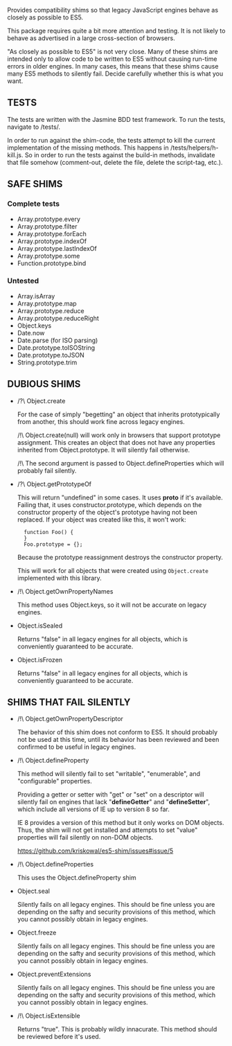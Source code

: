 
Provides compatibility shims so that legacy JavaScript
engines behave as closely as possible to ES5.

This package requires quite a bit more attention and
testing.  It is not likely to behave as advertised in a
large cross-section of browsers.

"As closely as possible to ES5" is not very close.  Many of
these shims are intended only to allow code to be written to
ES5 without causing run-time errors in older engines.  In
many cases, this means that these shims cause many ES5
methods to silently fail.  Decide carefully whether this is
what you want.

TESTS
-----

The tests are written with the Jasmine BDD test framework.
To run the tests, navigate to <root-folder>/tests/. 

In order to run against the shim-code, the tests attempt to kill the current 
implementation of the missing methods. This happens in <root-folder>/tests/helpers/h-kill.js.
So in order to run the tests against the build-in methods, invalidate that file somehow
(comment-out, delete the file, delete the script-tag, etc.).

SAFE SHIMS
----------

### Complete tests ###

* Array.prototype.every
* Array.prototype.filter
* Array.prototype.forEach
* Array.prototype.indexOf
* Array.prototype.lastIndexOf
* Array.prototype.some
* Function.prototype.bind

### Untested ###

* Array.isArray
* Array.prototype.map
* Array.prototype.reduce
* Array.prototype.reduceRight
* Object.keys
* Date.now
* Date.parse (for ISO parsing)
* Date.prototype.toISOString
* Date.prototype.toJSON
* String.prototype.trim


DUBIOUS SHIMS
-------------

* /?\ Object.create

    For the case of simply "begetting" an object that
    inherits prototypically from another, this should work
    fine across legacy engines.

    /!\ Object.create(null) will work only in browsers that
    support prototype assignment.  This creates an object
    that does not have any properties inherited from
    Object.prototype.  It will silently fail otherwise.

    /!\ The second argument is passed to
    Object.defineProperties which will probably fail
    silently.

* /?\ Object.getPrototypeOf

    This will return "undefined" in some cases.  It uses
    __proto__ if it's available.  Failing that, it uses
    constructor.prototype, which depends on the constructor
    property of the object's prototype having not been
    replaced.  If your object was created like this, it
    won't work:

        function Foo() {
        }
        Foo.prototype = {};

    Because the prototype reassignment destroys the
    constructor property.

    This will work for all objects that were created using
    `Object.create` implemented with this library.

* /!\ Object.getOwnPropertyNames

    This method uses Object.keys, so it will not be accurate
    on legacy engines.

* Object.isSealed

    Returns "false" in all legacy engines for all objects,
    which is conveniently guaranteed to be accurate.

* Object.isFrozen

    Returns "false" in all legacy engines for all objects,
    which is conveniently guaranteed to be accurate.


SHIMS THAT FAIL SILENTLY
------------------------

* /!\ Object.getOwnPropertyDescriptor
    
    The behavior of this shim does not conform to ES5.  It
    should probably not be used at this time, until its
    behavior has been reviewed and been confirmed to be
    useful in legacy engines.

* /!\ Object.defineProperty

    This method will silently fail to set "writable",
    "enumerable", and "configurable" properties.
    
    Providing a getter or setter with "get" or "set" on a
    descriptor will silently fail on engines that lack
    "__defineGetter__" and "__defineSetter__", which include
    all versions of IE up to version 8 so far.

    IE 8 provides a version of this method but it only works
    on DOM objects.  Thus, the shim will not get installed
    and attempts to set "value" properties will fail
    silently on non-DOM objects.

    https://github.com/kriskowal/es5-shim/issues#issue/5

* /!\ Object.defineProperties

    This uses the Object.defineProperty shim

* Object.seal

    Silently fails on all legacy engines.  This should be
    fine unless you are depending on the safty and security
    provisions of this method, which you cannot possibly
    obtain in legacy engines.

* Object.freeze

    Silently fails on all legacy engines.  This should be
    fine unless you are depending on the safty and security
    provisions of this method, which you cannot possibly
    obtain in legacy engines.

* Object.preventExtensions

    Silently fails on all legacy engines.  This should be
    fine unless you are depending on the safty and security
    provisions of this method, which you cannot possibly
    obtain in legacy engines.

* /!\ Object.isExtensible

    Returns "true". This is probably wildly innacurate.
    This method should be reviewed before it's used.


